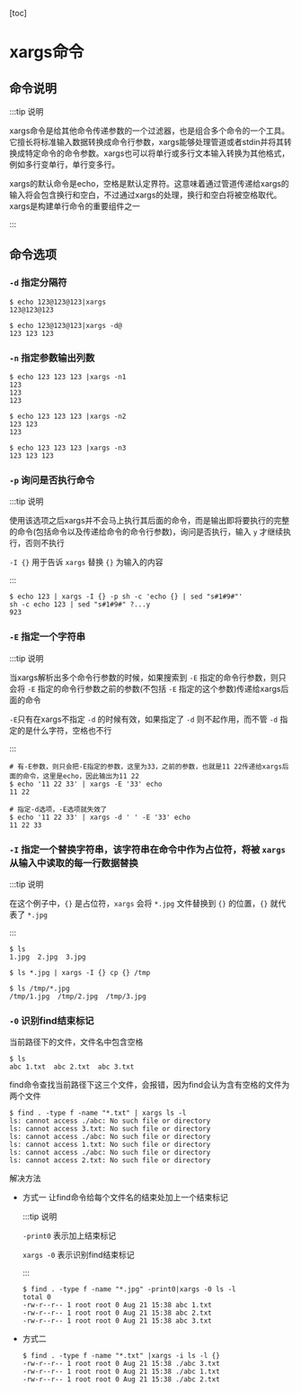 [toc]



# xargs命令

## 命令说明

:::tip 说明

xargs命令是给其他命令传递参数的一个过滤器，也是组合多个命令的一个工具。它擅长将标准输入数据转换成命令行参数，xargs能够处理管道或者stdin并将其转换成特定命令的命令参数。xargs也可以将单行或多行文本输入转换为其他格式，例如多行变单行，单行变多行。

xargs的默认命令是echo，空格是默认定界符。这意味着通过管道传递给xargs的输入将会包含换行和空白，不过通过xargs的处理，换行和空白将被空格取代。xargs是构建单行命令的重要组件之一

:::





## 命令选项

### `-d`	指定分隔符

```shell
$ echo 123@123@123|xargs
123@123@123

$ echo 123@123@123|xargs -d@
123 123 123
```



### `-n`	指定参数输出列数

```shell
$ echo 123 123 123 |xargs -n1
123
123
123

$ echo 123 123 123 |xargs -n2
123 123
123

$ echo 123 123 123 |xargs -n3
123 123 123
```



### `-p`	询问是否执行命令

:::tip 说明

使用该选项之后xargs并不会马上执行其后面的命令，而是输出即将要执行的完整的命令(包括命令以及传递给命令的命令行参数)，询问是否执行，输入 `y` 才继续执行，否则不执行

`-I {}` 用于告诉 `xargs` 替换 `{}` 为输入的内容

:::

```shell
$ echo 123 | xargs -I {} -p sh -c 'echo {} | sed "s#1#9#"'
sh -c echo 123 | sed "s#1#9#" ?...y
923
```



### `-E`	指定一个字符串

:::tip 说明

当xargs解析出多个命令行参数的时候，如果搜索到 `-E` 指定的命令行参数，则只会将 `-E` 指定的命令行参数之前的参数(不包括 `-E` 指定的这个参数)传递给xargs后面的命令

`-E`只有在xargs不指定 `-d` 的时候有效，如果指定了 `-d` 则不起作用，而不管 `-d` 指定的是什么字符，空格也不行

:::

```shell
# 有-E参数，则只会把-E指定的参数，这里为33，之前的参数，也就是11 22传递给xargs后面的命令，这里是echo，因此输出为11 22
$ echo '11 22 33' | xargs -E '33' echo
11 22
 
# 指定-d选项，-E选项就失效了
$ echo '11 22 33' | xargs -d ' ' -E '33' echo
11 22 33
```



### `-I`	指定一个替换字符串，该字符串在命令中作为占位符，将被 `xargs` 从输入中读取的每一行数据替换

:::tip 说明

在这个例子中，`{}` 是占位符，`xargs` 会将 `*.jpg` 文件替换到 `{}` 的位置，`{}` 就代表了 `*.jpg`

:::

```shell
$ ls
1.jpg  2.jpg  3.jpg

$ ls *.jpg | xargs -I {} cp {} /tmp

$ ls /tmp/*.jpg
/tmp/1.jpg  /tmp/2.jpg  /tmp/3.jpg
```





### `-0`	识别find结束标记

当前路径下的文件，文件名中包含空格

```shell
$ ls
abc 1.txt  abc 2.txt  abc 3.txt
```



find命令查找当前路径下这三个文件，会报错，因为find会认为含有空格的文件为两个文件

```shell
$ find . -type f -name "*.txt" | xargs ls -l
ls: cannot access ./abc: No such file or directory
ls: cannot access 3.txt: No such file or directory
ls: cannot access ./abc: No such file or directory
ls: cannot access 1.txt: No such file or directory
ls: cannot access ./abc: No such file or directory
ls: cannot access 2.txt: No such file or directory
```



解决方法

- 方式一	让find命令给每个文件名的结束处加上一个结束标记

  :::tip 说明

  `-print0` 表示加上结束标记

  `xargs -0` 表示识别find结束标记

  :::

  ```shell
  $ find . -type f -name "*.jpg" -print0|xargs -0 ls -l
  total 0
  -rw-r--r-- 1 root root 0 Aug 21 15:38 abc 1.txt
  -rw-r--r-- 1 root root 0 Aug 21 15:38 abc 2.txt
  -rw-r--r-- 1 root root 0 Aug 21 15:38 abc 3.txt
  ```

  

- 方式二

  ```shell
  $ find . -type f -name "*.txt" |xargs -i ls -l {}
  -rw-r--r-- 1 root root 0 Aug 21 15:38 ./abc 3.txt
  -rw-r--r-- 1 root root 0 Aug 21 15:38 ./abc 1.txt
  -rw-r--r-- 1 root root 0 Aug 21 15:38 ./abc 2.txt
  ```

  

